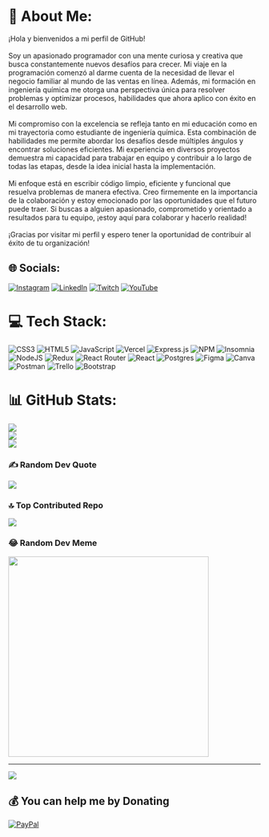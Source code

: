 # 💫 About Me:
¡Hola y bienvenidos a mi perfil de GitHub!<br><br>Soy un apasionado programador con una mente curiosa y creativa que busca constantemente nuevos desafíos para crecer. Mi viaje en la programación comenzó al darme cuenta de la necesidad de llevar el negocio familiar al mundo de las ventas en línea. Además, mi formación en ingeniería química me otorga una perspectiva única para resolver problemas y optimizar procesos, habilidades que ahora aplico con éxito en el desarrollo web.<br><br>Mi compromiso con la excelencia se refleja tanto en mi educación como en mi trayectoria como estudiante de ingeniería química. Esta combinación de habilidades me permite abordar los desafíos desde múltiples ángulos y encontrar soluciones eficientes. Mi experiencia en diversos proyectos demuestra mi capacidad para trabajar en equipo y contribuir a lo largo de todas las etapas, desde la idea inicial hasta la implementación.<br><br>Mi enfoque está en escribir código limpio, eficiente y funcional que resuelva problemas de manera efectiva. Creo firmemente en la importancia de la colaboración y estoy emocionado por las oportunidades que el futuro puede traer. Si buscas a alguien apasionado, comprometido y orientado a resultados para tu equipo, ¡estoy aquí para colaborar y hacerlo realidad!<br><br>¡Gracias por visitar mi perfil y espero tener la oportunidad de contribuir al éxito de tu organización!


## 🌐 Socials:
[![Instagram](https://img.shields.io/badge/Instagram-%23E4405F.svg?logo=Instagram&logoColor=white)](https://instagram.com/arcancode) [![LinkedIn](https://img.shields.io/badge/LinkedIn-%230077B5.svg?logo=linkedin&logoColor=white)](https://linkedin.com/in/linkedin.com/in/jonathan-fernandez-65a959277) [![Twitch](https://img.shields.io/badge/Twitch-%239146FF.svg?logo=Twitch&logoColor=white)](https://twitch.tv/arcancode) [![YouTube](https://img.shields.io/badge/YouTube-%23FF0000.svg?logo=YouTube&logoColor=white)](https://youtube.com/@ArcanCode) 

# 💻 Tech Stack:
![CSS3](https://img.shields.io/badge/css3-%231572B6.svg?style=for-the-badge&logo=css3&logoColor=white) ![HTML5](https://img.shields.io/badge/html5-%23E34F26.svg?style=for-the-badge&logo=html5&logoColor=white) ![JavaScript](https://img.shields.io/badge/javascript-%23323330.svg?style=for-the-badge&logo=javascript&logoColor=%23F7DF1E) ![Vercel](https://img.shields.io/badge/vercel-%23000000.svg?style=for-the-badge&logo=vercel&logoColor=white) ![Express.js](https://img.shields.io/badge/express.js-%23404d59.svg?style=for-the-badge&logo=express&logoColor=%2361DAFB) ![NPM](https://img.shields.io/badge/NPM-%23000000.svg?style=for-the-badge&logo=npm&logoColor=white) ![Insomnia](https://img.shields.io/badge/Insomnia-black?style=for-the-badge&logo=insomnia&logoColor=5849BE) ![NodeJS](https://img.shields.io/badge/node.js-6DA55F?style=for-the-badge&logo=node.js&logoColor=white) ![Redux](https://img.shields.io/badge/redux-%23593d88.svg?style=for-the-badge&logo=redux&logoColor=white) ![React Router](https://img.shields.io/badge/React_Router-CA4245?style=for-the-badge&logo=react-router&logoColor=white) ![React](https://img.shields.io/badge/react-%2320232a.svg?style=for-the-badge&logo=react&logoColor=%2361DAFB) ![Postgres](https://img.shields.io/badge/postgres-%23316192.svg?style=for-the-badge&logo=postgresql&logoColor=white) 	![Figma](https://img.shields.io/badge/figma-%23F24E1E.svg?style=for-the-badge&logo=figma&logoColor=white) ![Canva](https://img.shields.io/badge/Canva-%2300C4CC.svg?style=for-the-badge&logo=Canva&logoColor=white) ![Postman](https://img.shields.io/badge/Postman-FF6C37?style=for-the-badge&logo=postman&logoColor=white) ![Trello](https://img.shields.io/badge/Trello-%23026AA7.svg?style=for-the-badge&logo=Trello&logoColor=white) ![Bootstrap](https://img.shields.io/badge/bootstrap-%23563D7C.svg?style=for-the-badge&logo=bootstrap&logoColor=white)
# 📊 GitHub Stats:
![](https://github-readme-stats.vercel.app/api?username=JonnyFernandez&theme=algolia&hide_border=false&include_all_commits=false&count_private=false)<br/>
![](https://github-readme-streak-stats.herokuapp.com/?user=JonnyFernandez&theme=algolia&hide_border=false)<br/>
![](https://github-readme-stats.vercel.app/api/top-langs/?username=JonnyFernandez&theme=algolia&hide_border=false&include_all_commits=false&count_private=false&layout=compact)

### ✍️ Random Dev Quote
![](https://quotes-github-readme.vercel.app/api?type=horizontal&theme=radical)

### 🔝 Top Contributed Repo
![](https://github-contributor-stats.vercel.app/api?username=JonnyFernandez&limit=5&theme=dark&combine_all_yearly_contributions=true)

### 😂 Random Dev Meme
<img src='https://randommeme-five.vercel.app/' style="height: 400px;"/>

---
[![](https://visitcount.itsvg.in/api?id=JonnyFernandez&icon=0&color=0)](https://visitcount.itsvg.in)

  ## 💰 You can help me by Donating
  [![PayPal](https://img.shields.io/badge/PayPal-00457C?style=for-the-badge&logo=paypal&logoColor=white)](https://paypal.me/PayPal.Me/arcancode) 

  
<!-- Proudly created with GPRM ( https://gprm.itsvg.in ) -->
